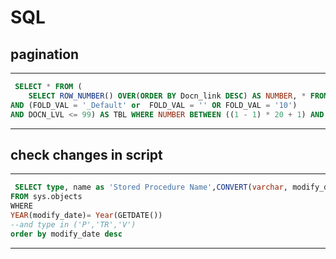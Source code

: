 # SQL

## pagination

---

```SQL
 SELECT * FROM (
    SELECT ROW_NUMBER() OVER(ORDER BY Docn_link DESC) AS NUMBER, * FROM DOC00175 WHERE DOCN_DEL = 0
AND (FOLD_VAL = '_Default' or  FOLD_VAL = '' OR FOLD_VAL = '10')
AND DOCN_LVL <= 99) AS TBL WHERE NUMBER BETWEEN ((1 - 1) * 20 + 1) AND (1 * 20) ORDER BY Docn_link DESC
```

---

## check changes in script

---

```SQL
 SELECT type, name as 'Stored Procedure Name',CONVERT(varchar, modify_date, 100) as 'Modify Date'
FROM sys.objects
WHERE 
YEAR(modify_date)= Year(GETDATE())
--and type in ('P','TR','V')
order by modify_date desc
```

---
